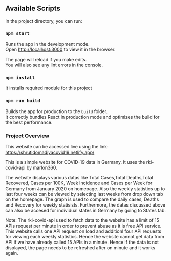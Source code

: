 ## Available Scripts

In the project directory, you can run:

### `npm start`

Runs the app in the development mode.\
Open [http://localhost:3000](http://localhost:3000) to view it in the browser.

The page will reload if you make edits.\
You will also see any lint errors in the console.

###  `npm install` 
It installs required module for this project 

### `npm run build`

Builds the app for production to the `build` folder.\
It correctly bundles React in production mode and optimizes the build for the best performance.

### Project Overview
This website can be accessed live using the link: https://shrutidomadiyacovid19.netlify.app/

This is a simple website for COVID-19 data in Germany. It uses the rki-covid-api by marlon360.

The website displays various datas like Total Cases,Total Deaths,Total Recovered, Cases per 100K, Week Incidence and Cases per Week for Germany from January 2020 on homepage. Also the weekly statistics up to last four weeks can be viewed by selecting last weeks from drop down tab on the homepage. The graph is used to compare the daily cases, Deaths and Recovery for weekly statisists. Furthermore, the datas discussed above can also be accesed for individual states in Germany by going to States tab.

Note: The rki-covid-api used to fetch data to the website has a limit of 15 APIs request per minute in order to prevent abuse as it is free API service. This website calls one API request on load and additionl four API requests for viewing each weekly statistics. Hence the website cannot get data from API if we have already called 15 APIs in a minute. Hence if the data is not displayed, the page needs to be refreshed after on minute and it works again.
